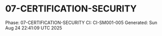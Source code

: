 # 07-CERTIFICATION-SECURITY
Phase: 07-CERTIFICATION-SECURITY
CI: CI-SM001-005
Generated: Sun Aug 24 22:41:09 UTC 2025
